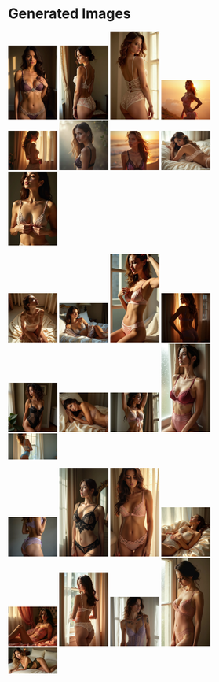 # Generated Images



<img src="2025_06_27_01.webp" width="100"/> <img src="2025_06_27_02.webp" width="100"/> <img src="2025_06_27_03.webp" width="100"/> <img src="2025_06_27_04.webp" width="100"/> <img src="2025_06_27_05.webp" width="100"/> <img src="2025_06_27_06.webp" width="100"/> <img src="2025_06_27_07.webp" width="100"/> <img src="2025_06_27_08.webp" width="100"/> <img src="2025_06_27_09.webp" width="100"/>

<img src="2025_06_27_10.webp" width="100"/> <img src="2025_06_27_11.webp" width="100"/> <img src="2025_06_27_12.webp" width="100"/> <img src="2025_06_27_13.webp" width="100"/> <img src="2025_06_27_14.webp" width="100"/> <img src="2025_06_27_15.webp" width="100"/> <img src="2025_06_27_16.webp" width="100"/> <img src="2025_06_27_17.webp" width="100"/> <img src="2025_06_27_18.webp" width="100"/>

<img src="2025_06_27_19.webp" width="100"/> <img src="2025_06_27_20.webp" width="100"/> <img src="2025_06_27_21.webp" width="100"/> <img src="2025_06_27_22.webp" width="100"/> <img src="2025_06_27_23.webp" width="100"/> <img src="2025_06_27_24.webp" width="100"/> <img src="2025_06_27_25.webp" width="100"/> <img src="2025_06_27_26.webp" width="100"/> <img src="2025_06_27_27.webp" width="100"/>